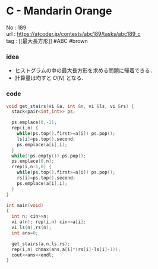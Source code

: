 # C - Mandarin Orange

No	: 189  
url	: https://atcoder.jp/contests/abc189/tasks/abc189_c  
tag	: [[最大長方形]]  #ABC #brown

### idea
- ヒストグラムの中の最大長方形を求める問題に帰着できる．
- 計算量は均すと $O(N)$ となる．

### code
```cpp
void get_stairs(vi &a, int &n, vi &ls, vi &rs) {
  stack<pair<int,int>> ps;

  ps.emplace(0,-1);
  rep(i,n) {
    while(ps.top().first>=a[i]) ps.pop();
    ls[i]=ps.top().second;
    ps.emplace(a[i],i);
  }
  while(!ps.empty()) ps.pop();
  ps.emplace(0,n);
  rrep(i,n-1,0) {
    while(ps.top().first>=a[i]) ps.pop();
    rs[i]=ps.top().second;
    ps.emplace(a[i],i);
  }
}

int	main(void)
{
  int n; cin>>n;
  vi a(n); rep(i,n) cin>>a[i];
  vi ls(n),rs(n);
  int ans=0;

  get_stairs(a,n,ls,rs);
  rep(i,n) chmax(ans,a[i]*(rs[i]-ls[i]-1));
  cout<<ans<<endl;
}
```